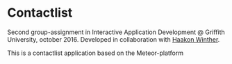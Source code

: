 # Contactlist

Second group-assignment in Interactive Application Development @ Griffith University, october 2016.
Developed in collaboration with [Haakon Winther](https://github.com/HaakonW).

This is a contactlist application based on the Meteor-platform

